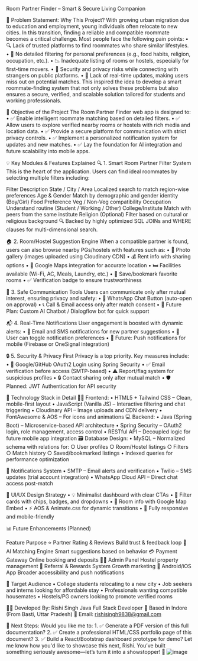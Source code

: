 Room Partner Finder – Smart & Secure Living Companion

🧠 Problem Statement: Why This Project?
With growing urban migration due to education and employment, young individuals often relocate to new cities. In this transition, finding a reliable and compatible roommate becomes a critical challenge. Most people face the following pain points:
	• 🔍 Lack of trusted platforms to find roommates who share similar lifestyles.
	• 🧩 No detailed filtering for personal preferences (e.g., food habits, religion, occupation, etc.).
	• 📉 Inadequate listing of rooms or hostels, especially for first-time movers.
	• 🚫 Security and privacy risks while connecting with strangers on public platforms.
	• 🔕 Lack of real-time updates, making users miss out on potential matches.
This inspired the idea to develop a smart roommate-finding system that not only solves these problems but also ensures a secure, verified, and scalable solution tailored for students and working professionals.

🎯 Objective of the Project
The Room Partner Finder web app is designed to:
	• ✅ Enable intelligent roommate matching based on detailed filters.
	• ✅ Allow users to explore verified nearby rooms or hostels with rich media and location data.
	• ✅ Provide a secure platform for communication with strict privacy controls.
	• ✅ Implement a personalized notification system for updates and new matches.
	• ✅ Lay the foundation for AI integration and future scalability into mobile apps.

💡 Key Modules & Features Explained
🔍 1. Smart Room Partner Filter System
This is the heart of the application. Users can find ideal roommates by selecting multiple filters including:

Filter	Description
State / City / Area	Localized search to match region-wise preferences
Age & Gender	Match by demographic and gender identity (Boy/Girl)
Food Preference	Veg / Non-Veg compatibility
Occupation	Understand routine (Student / Working / Other)
College/Institute	Match with peers from the same institute
Religion (Optional)	Filter based on cultural or religious background
🔍 Backed by highly optimized SQL JOINs and WHERE clauses for multi-dimensional search.

🏠 2. Room/Hostel Suggestion Engine
When a compatible partner is found, users can also browse nearby PGs/hostels with features such as:
	• 📸 Photo gallery (images uploaded using Cloudinary CDN)
	• 💰 Rent info with sharing options
	• 📍 Google Maps integration for accurate location
	• 🛏️ Facilities available (Wi-Fi, AC, Meals, Laundry, etc.)
	• 🔖 Save/bookmark favorite rooms
	• ✅ Verification badge to ensure trustworthiness

🤝 3. Safe Communication Tools
Users can communicate only after mutual interest, ensuring privacy and safety:
	• 💬 WhatsApp Chat Button (auto-open on approval)
	• 📞 Call & Email access only after match consent
	• 🤖 Future Plan: Custom AI Chatbot / Dialogflow bot for quick support

📬 4. Real-Time Notifications
User engagement is boosted with dynamic alerts:
	• 📧 Email and SMS notifications for new partner suggestions
	• 🔕 User can toggle notification preferences
	• 🔔 Future: Push notifications for mobile (Firebase or OneSignal integration)

🔒 5. Security & Privacy First
Privacy is a top priority. Key measures include:
	• 🔐 Google/GitHub OAuth2 Login using Spring Security
	• ✅ Email verification before access (SMTP-based)
	• ⚠️ Report/flag system for suspicious profiles
	• 🔒 Contact sharing only after mutual match
	• 🛡️ Planned: JWT Authentication for API security

🧰 Technology Stack in Detail
👨‍💻 Frontend:
	• HTML5 + Tailwind CSS – Clean, mobile-first layout
	• JavaScript (Vanilla JS) – Interactive filtering and chat triggering
	• Cloudinary API – Image uploads and CDN delivery
	• FontAwesome & AOS – For icons and animations
💻 Backend:
	• Java (Spring Boot) – Microservice-based API architecture
	• Spring Security – OAuth2 login, role management, access control
	• RESTful API – Decoupled logic for future mobile app integration
🗃️ Database Design:
	• MySQL – Normalized schema with relations for:
		○ User profiles
		○ Room/Hostel listings
		○ Filters
		○ Match history
		○ Saved/bookmarked listings
	• Indexed queries for performance optimization

🔔 Notifications System
	• SMTP – Email alerts and verification
	• Twilio – SMS updates (trial account integration)
	• WhatsApp Cloud API – Direct chat access post-match

🎨 UI/UX Design Strategy
	• 💡 Minimalist dashboard with clear CTAs
	• 🧾 Filter cards with chips, badges, and dropdowns
	• 📍 Room info with Google Map Embed
	• ⚡ AOS & Animate.css for dynamic transitions
	• 📱 Fully responsive and mobile-friendly

📊 Future Enhancements (Planned)

Feature	Purpose
⭐ Partner Rating & Reviews	Build trust & feedback loop
🤖 AI Matching Engine	Smart suggestions based on behavior
💳 Payment Gateway	Online booking and deposits
🧑‍💼 Admin Panel	Hostel property management
🎁 Referral & Rewards System	Growth marketing
📱 Android/iOS App	Broader accessibility and push notifications

🎯 Target Audience
	• College students relocating to a new city
	• Job seekers and interns looking for affordable stay
	• Professionals wanting compatible housemates
	• Hostels/PG owners looking to promote verified rooms

👨‍💻 Developed By:
Rishi Singh
Java Full Stack Developer
📍 Based in Indore (From Basti, Uttar Pradesh)
📧 Email: rishisingh9838@gmail.com

📁 Next Steps:
Would you like me to:
	1. ✅ Generate a PDF version of this full documentation?
	2. ✅ Create a professional HTML/CSS portfolio page of this document?
	3. ✅ Build a React/Bootstrap dashboard prototype for demo?
Let me know how you'd like to showcase this next, Rishi. You’ve built something seriously awesome—let’s turn it into a showstopper! 🚀
![image](https://github.com/user-attachments/assets/2c0b5d68-15eb-4293-b14b-8b7c708a336c)
